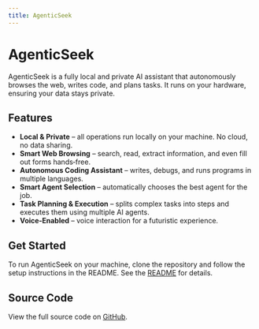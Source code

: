 ```yaml
---
title: AgenticSeek
---
```


# AgenticSeek

AgenticSeek is a fully local and private AI assistant that autonomously browses the web, writes code, and plans tasks. It runs on your hardware, ensuring your data stays private.

## Features

- **Local & Private** – all operations run locally on your machine. No cloud, no data sharing.
- **Smart Web Browsing** – search, read, extract information, and even fill out forms hands‑free.
- **Autonomous Coding Assistant** – writes, debugs, and runs programs in multiple languages.
- **Smart Agent Selection** – automatically chooses the best agent for the job.
- **Task Planning & Execution** – splits complex tasks into steps and executes them using multiple AI agents.
- **Voice‑Enabled** – voice interaction for a futuristic experience.

## Get Started

To run AgenticSeek on your machine, clone the repository and follow the setup instructions in the README. See the [README](https://github.com/LuxCookies/agenticSeek-website/blob/main/README.md) for details.

## Source Code

View the full source code on [GitHub](https://github.com/LuxCookies/agenticSeek-website).
